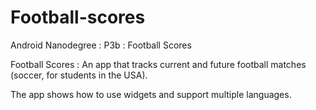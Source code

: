 # Football-scores
Android Nanodegree : P3b : Football Scores

Football Scores : An app that tracks current and future football matches (soccer, for students in the USA).

The app shows how to use widgets and support multiple languages.
